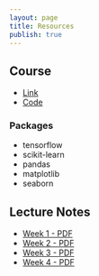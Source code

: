 ```yaml
---
layout: page
title: Resources
publish: true
---
```


## Course 

- [Link](https://www.coursera.org/learn/introduction-tensorflow)
- [Code](https://github.com/https-deeplearning-ai/tensorflow-1-public)

### Packages

- tensorflow
- scikit-learn
- pandas
- matplotlib
- seaborn

## Lecture Notes

- [Week 1 - PDF](pdf/C1_W1.pdf)
- [Week 2 - PDF](pdf/C1_W2.pdf)
- [Week 3 - PDF](pdf/C1_W3.pdf)
- [Week 4 - PDF](pdf/C1_W4.pdf)